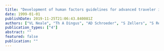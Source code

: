 ```yaml
---
title: "Development of human factors guidelines for advanced traveler information systems (ATIS) and commercial vehicle operations (CVO): Investigation of user stereotypes and preferences"
date: 1999-01-01
publishDate: 2019-11-25T21:06:43.840081Z
authors: ["VL Neale", "Th A Dingus", "AD Schroeder", "S Zellers", "S Reinach"]
publication_types: ["4"]
abstract: ""
featured: false
publication: ""
---
```


